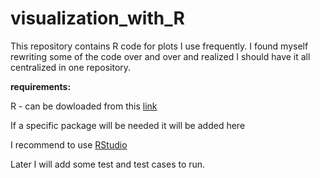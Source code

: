 # visualization_with_R
This repository contains R code for plots I use frequently. I found myself rewriting some of the code over and over and realized I should have it all centralized in one repository. 

__requirements:__

R - can be dowloaded from this [link](https://cran.r-project.org/bin/windows/base/)

If a specific package will be needed it will be added here

I recommend to use [RStudio](https://posit.co/download/rstudio-desktop/)


Later I will add some test and test cases to run.
